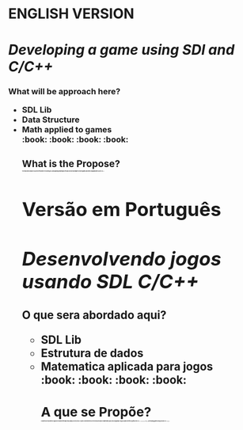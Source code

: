 

# ENGLISH VERSION
# ***Developing a game using SDl and C/C++***


<h3>What will be approach here?<h3\>

<ul>
<li>SDL Lib<li\><br>
<li>Data Structure<li\><br>
<li>Math applied to games <li\><br>
<ul\>
:book: :book: :book: :book: 

<h3>What is the Propose?<h3\>
<br><p style="font-size:2">The repository propose is save my files while I'm learning SDL and applying knowledges of Data structure and Math to create games and other programs with GUI in C/C++ <p\>


# Versão em Português
# ***Desenvolvendo jogos usando SDL C/C++***


<h3>O que sera abordado aqui?<h3\>

<ul>
<li>SDL Lib<li\><br>
<li>Estrutura de dados<li\><br>
<li>Matematica aplicada para jogos<li\><br>
<ul\>
:book: :book: :book: :book: 

<h3>A que se Propõe?<h3\>
<br><p style="font-size:2"> O objetivo do repositório é gravar de maneira filtrada meus avanços com Lib SDL e aplico conhecimentos de estrutura de dados e Matemática para criar programas e jogos  usando interface grafica em C/C++ <p\>
=======
# ***Developing gamez using SDl and C/C++***

